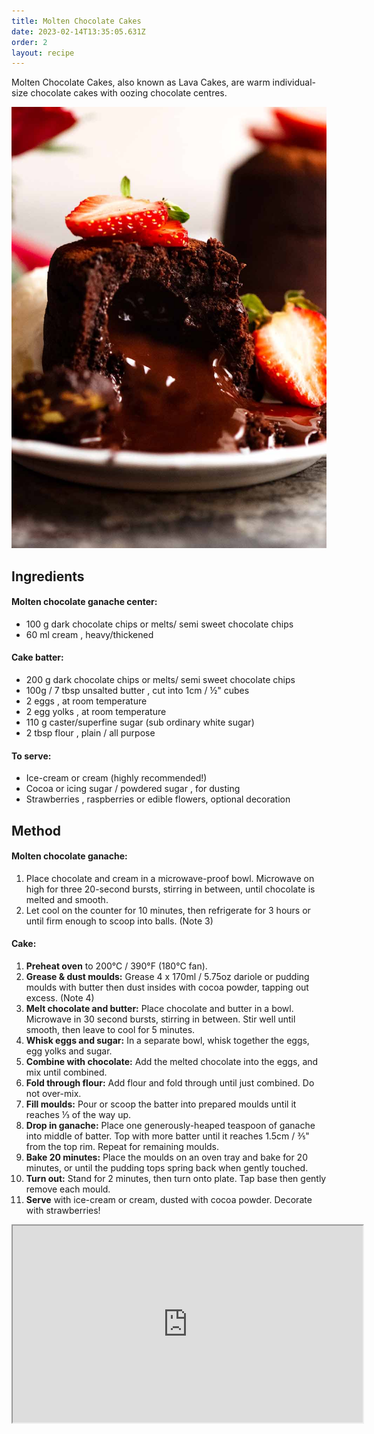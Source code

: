 ```yaml
---
title: Molten Chocolate Cakes
date: 2023-02-14T13:35:05.631Z
order: 2
layout: recipe
---
```

Molten Chocolate Cakes, also known as Lava Cakes, are warm individual-size chocolate cakes with oozing chocolate centres.

![](../uploads/chocolate-lava-cake_9.jpg)

## I﻿ngredients

#### Molten chocolate ganache center: 

* 100 g dark chocolate chips or melts/ semi sweet chocolate chips 
* 60 ml cream , heavy/thickened

#### Cake batter:

* 200 g dark chocolate chips or melts/ semi sweet chocolate chips 
* 100g / 7 tbsp unsalted butter , cut into 1cm / ½" cubes
* 2 eggs , at room temperature
* 2 egg yolks , at room temperature
* 110 g caster/superfine sugar (sub ordinary white sugar)
* 2 tbsp flour , plain / all purpose

#### To serve:

* Ice-cream or cream (highly recommended!)
* Cocoa or icing sugar / powdered sugar , for dusting
* Strawberries , raspberries or edible flowers, optional decoration



## Method

#### Molten chocolate ganache:

1. Place chocolate and cream in a microwave-proof bowl. Microwave on high for three 20-second bursts, stirring in between, until chocolate is melted and smooth.
2. Let cool on the counter for 10 minutes, then refrigerate for 3 hours or until firm enough to scoop into balls. (Note 3)

#### Cake:

1. **Preheat oven** to 200°C / 390°F (180°C fan).
2. **Grease & dust moulds:** Grease 4 x 170ml / 5.75oz dariole or pudding moulds with butter then dust insides with cocoa powder, tapping out excess. (Note 4)
3. **Melt chocolate and butter:** Place chocolate and butter in a bowl. Microwave in 30 second bursts, stirring in between. Stir well until smooth, then leave to cool for 5 minutes.
4. **Whisk eggs and sugar:** In a separate bowl, whisk together the eggs, egg yolks and sugar.
5. **Combine with chocolate:** Add the melted chocolate into the eggs, and mix until combined.
6. **Fold through flour:** Add flour and fold through until just combined. Do not over-mix.
7. **Fill moulds:** Pour or scoop the batter into prepared moulds until it reaches ⅓ of the way up.
8. **Drop in ganache:** Place one generously-heaped teaspoon of ganache into middle of batter. Top with more batter until it reaches 1.5cm / ⅗" from the top rim. Repeat for remaining moulds.
9. **Bake 20 minutes:** Place the moulds on an oven tray and bake for 20 minutes, or until the pudding tops spring back when gently touched.
10. **Turn out:** Stand for 2 minutes, then turn onto plate. Tap base then gently remove each mould.
11. **Serve** with ice-cream or cream, dusted with cocoa powder. Decorate with strawberries!



<div class="video-box"><iframe width="560" height="315" src="https://www.youtube.com/embed/https://youtu.be/s5fQEm4jS3c?rel=0" allow="accelerometer; autoplay; encrypted-media; gyroscope; picture-in-picture" allowfullscreen></iframe></div>